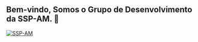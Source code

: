 ## Bem-vindo, Somos o Grupo de Desenvolvimento da SSP-AM. 👋

[![SSP-AM](https://img.shields.io/website?label=SSP-AM&style=for-the-badge&url=http://SSP-AM/)](http://www.ssp.am.gov.br/)

 

